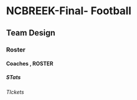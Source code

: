 # NCBREEK-Final- Football
## Team Design 
### Roster
#### Coaches , ROSTER
##### STats 
###### TIckets 
